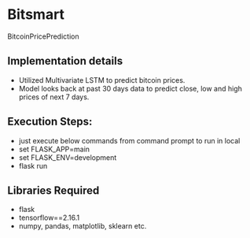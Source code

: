 # Bitsmart
BitcoinPricePrediction

## Implementation details
* Utilized Multivariate LSTM to predict bitcoin prices.
* Model looks back at past 30 days data to predict close, low and high prices of next 7 days.

## Execution Steps:
* just execute below commands from command prompt to run in local
* set FLASK_APP=main
* set FLASK_ENV=development
* flask run

## Libraries Required
* flask
* tensorflow==2.16.1
* numpy, pandas, matplotlib, sklearn etc.
